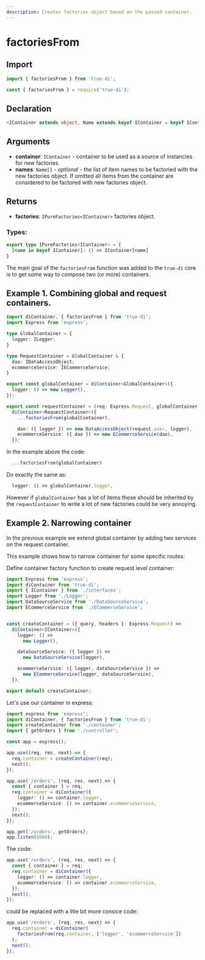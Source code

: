 ```yaml
---
description: Creates factories object based on the passed container.
---
```


# factoriesFrom

## Import

```typescript
import { factoriesFrom } from 'true-di';
```

```javascript
const { factoriesFrom } = require('true-di');
```

## Declaration

```typescript
<IContainer extends object, Name extends keyof IContainer = keyof IContainer>(container: IContainer, names?: Name[]): IPureFactories<Pick<IContainer, Name>>
```

## Arguments

 - **container**: `IContainer` - container to be used as a source of instancies for new factories.
 - **names**: `Name[]` - _optional_ - the list of item names to be factoried with the new factories object. If omitted all items from the container are considered to be factored with new factories object.

## Returns
 
 - **factories**: `IPureFactories<IContainer>` factories object.

 ### Types:

```typescript
export type IPureFactories<IContainer> = {
  [name in keyof IContainer]: () => IContainer[name]
}
```

 The main goal of the `factoriesFrom` function was added to the `true-di` core is
 to get some way to compose two (or more) containers.

 ## Example 1. Combining global and request containers.

```typescript
import diContainer, { factoriesFrom } from 'true-di';
import Express from 'express';

type GlobalContainer = {
  logger: ILogger;
}

type RequestContainer = GlobalContainer & {
  dao: IDataAccessObject;
  ecommerceService: IECommerceService;
}

export const globalContainer = diContainer<GlobalContainer>({
  logger: () => new Logger(),
});

export const requestContainer = (req: Express.Request, globalContainer: GlobalContainer) =>
  diContainer<RequestContainer>({
    ...factoriesFrom(globalContainer),

    dao: ({ logger }) => new DataAccessObject(request.user, logger),
    ecommerceService: ({ dao }) => new ECommerceService(dao),
  });
```

In the example above the code:

```typescript
  ...factoriesFrom(globalContainer)
```

Do exactly the same as:

```typescript
  logger: () => globalContainer.logger,
```
 
However if `globalContainer` has a lot of items those should be inherited by the `requestContainer`
to write a lot of new factories could be very annoying.

## Example 2. Narrowing container

In the previous example we extend global container by adding two services on the request container. 

This example shows how to narrow container for some specific routes:

Define container factory function to create request level container:

```typescript
import Express from 'express';
import diContainer from 'true-di';
import { IContainer } from './interfaces';
import Logger from './Logger';
import DataSourceService from './DataSourceService';
import ECommerceService from './ECommerceService';


const createContainer = ({ query, headers }: Express.Request) => 
  diContainer<IContainer>({
    logger: () =>
      new Logger(),

    dataSourceService: ({ logger }) => 
      new DataSourceService(logger),

    ecommerceService: ({ logger, dataSourceService }) =>
      new ECommerceService(logger, dataSourceService),
  });

export default createContainer;
```

Let's use our container in express:

```typescript
import express from 'express';
import diContainer, { factoriesFrom } from 'true-di';
import createContainer from './container';
import { getOrders } from './controller';

const app = express();

app.use((req, res, next) => {
  req.container = createContainer(req);
  next();
});

app.use('/orders', (req, res, next) => {
  const { container } = req;
  req.container = diContainer({
    logger: () => container.logger,
    ecommerceService: () => container.ecommerceService,
  });
  next();
});

app.get('/orders', getOrders);
app.listen(8080);
```

The code:

```typescript
app.use('/orders', (req, res, next) => {
  const { container } = req;
  req.container = diContainer({
    logger: () => container.logger,
    ecommerceService: () => container.ecommerceService,
  });
  next();
});
```

could be replaced with a litle bit more consice code:

```typescript
app.use('/orders', (req, res, next) => {
  req.container = diContainer(
    factoriesFrom(req.container, ['logger', 'ecommerceService'])
  );
  next();
});
```